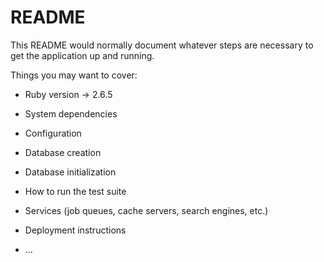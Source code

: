 # README

This README would normally document whatever steps are necessary to get the
application up and running.

Things you may want to cover:

* Ruby version -> 2.6.5

* System dependencies

* Configuration

* Database creation

* Database initialization

* How to run the test suite

* Services (job queues, cache servers, search engines, etc.)

* Deployment instructions

* ...
